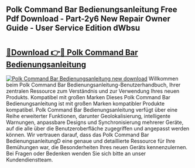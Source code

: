 ## Polk Command Bar Bedienungsanleitung Free Pdf Download - Part-2y6 New Repair Owner Guide - User Service Edition dWbsu

# <h2><a href="http://df4mso.blite.top/?on=Polk+Command+Bar+Bedienungsanleitung">🔗Download 👉🔴 Polk Command Bar Bedienungsanleitung</a></h2>

[![Polk Command Bar Bedienungsanleitung new download](https://i.imgur.com/lujVjoI.png)](http://df4mso.blite.top/?on=Polk+Command+Bar+Bedienungsanleitung)
Willkommen beim Polk Command Bar Bedienungsanleitung-Benutzerhandbuch, Ihrer zentralen Ressource zum Verständnis und zur Verwendung Ihres neuen Produkts. Kompatibel mit großen Marken Dieses Polk Command Bar Bedienungsanleitung ist mit großen Marken kompatibler Produkte kompatibel. Polk Command Bar Bedienungsanleitung verfügt über eine Reihe erweiterter Funktionen, darunter Geolokalisierung, intelligente Warnungen, anpassbare Designs und Synchronisierung mehrerer Geräte, auf die alle über die Benutzeroberfläche zugegriffen und angepasst werden können. Wir vertrauen darauf, dass das Polk Command Bar BedienungsanleitungD eine genaue und detaillierte Ressource für Ihre Bemühungen war, die Besonderheiten Ihres neuen Geräts kennenzulernen. Bei Fragen oder Bedenken wenden Sie sich bitte an unser Kundendienstteam.
